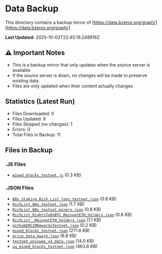 # Data Backup

This directory contains a backup mirror of [https://data.bzerox.org/graph/](https://data.bzerox.org/graph/)

**Last Updated:** 2025-10-03T22:45:19.248916Z

## ⚠️ Important Notes
- This is a backup mirror that only updates when the source server is available
- If the source server is down, no changes will be made to preserve existing data
- Files are only updated when their content actually changes

## Statistics (Latest Run)
- Files Downloaded: 0
- Files Updated: 8
- Files Skipped (no changes): 1
- Errors: 0
- Total Files in Backup: 11

## Files in Backup

### .JS Files
- [`mined_blocks_testnet.js`](mined_blocks_testnet.js) (0.3 KB)

### .JSON Files
- [`B0x_Staking_Rich_List_logs_testnet.json`](B0x_Staking_Rich_List_logs_testnet.json) (0.8 KB)
- [`RichList_B0x_testnet.json`](RichList_B0x_testnet.json) (1.7 KB)
- [`RichList_B0x_testnet_miners.json`](RichList_B0x_testnet_miners.json) (0.8 KB)
- [`RichList_RightsTo0xBTC_MainnetETH_holders.json`](RichList_RightsTo0xBTC_MainnetETH_holders.json) (0.8 KB)
- [`RichList__MainnetETH_holders.json`](RichList__MainnetETH_holders.json) (1.1 KB)
- [`githubERC20RewardsTestnet.json`](githubERC20RewardsTestnet.json) (0.2 KB)
- [`mined_blocks_testnet.json`](mined_blocks_testnet.json) (271.6 KB)
- [`price_data_bwork.json`](price_data_bwork.json) (6.8 KB)
- [`testnet_uniswap_v4_data.json`](testnet_uniswap_v4_data.json) (14.0 KB)
- [`uu_mined_blocks_testnet.json`](uu_mined_blocks_testnet.json) (463.6 KB)

